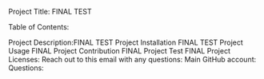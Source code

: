 Project Title: FINAL TEST

Table of Contents:

Project Description:FINAL TEST
Project Installation FINAL TEST
Project Usage FINAL
Project Contribution FINAL
Project Test FINAL
Project Licenses: 
Reach out to this email with any questions: 
Main GitHub account: 
Questions: 